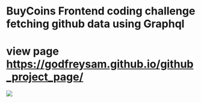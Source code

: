 # BuyCoins Frontend coding challenge fetching github data using Graphql 
# view page  https://godfreysam.github.io/github_project_page/
![](image/Github%20Profile%20page.gif)

